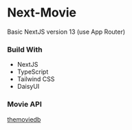 # Next-Movie

Basic NextJS version 13 (use App Router)

### Build With

- NextJS
- TypeScript
- Tailwind CSS
- DaisyUI

### Movie API

[themoviedb](https://www.themoviedb.org/)
